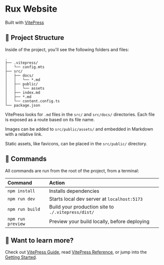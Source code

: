# Rux Website

Built with [VitePress](https://vitepress.dev)

## 🚀 Project Structure

Inside of the project, you'll see the following folders and files:

```
.
├── .vitepress/
│   └── config.mts
├── src/
│   ├── docs/
│   │   └── *.md
│   ├── public/
│   │   └── assets
│   ├── index.md
│   ├── *.md
│   └── content.config.ts
└── package.json
```

VitePress looks for `.md` files in the `src/` and `src/docs/` directories. Each file is exposed as a route based on its file name.

Images can be added to `src/public/assets/` and embedded in Markdown with a relative link.

Static assets, like favicons, can be placed in the `src/public/` directory.

## 🧞 Commands

All commands are run from the root of the project, from a terminal:

| Command                   | Action                                             |
| :------------------------ | :------------------------------------------------- |
| `npm install`             | Installs dependencies                              |
| `npm run dev`             | Starts local dev server at `localhost:5173`        |
| `npm run build`           | Build your production site to `./.vitepress/dist/` |
| `npm run preview`         | Preview your build locally, before deploying       |

## 👀 Want to learn more?

Check out [VitePress Guide](https://vitepress.dev/guide/what-is-vitepress), read [VitePress Reference](https://vitepress.dev/reference/site-config), or jump into the [Getting Started](https://vitepress.dev/guide/getting-started).
